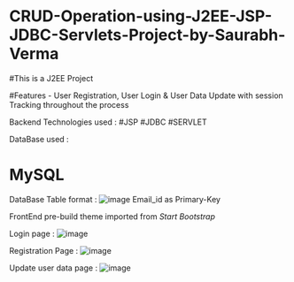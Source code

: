 # CRUD-Operation-using-J2EE-JSP-JDBC-Servlets-Project-by-Saurabh-Verma

#This is a  J2EE Project 

#Features - User Registration, User Login & User Data Update 
with session Tracking throughout the process

Backend Technologies used : 
#JSP
#JDBC
#SERVLET

DataBase used :
# MySQL

DataBase Table format :
![image](https://user-images.githubusercontent.com/91486795/216843398-4346500b-c6e1-46cb-b524-c093e9c34510.png)
Email_id as Primary-Key 


FrontEnd pre-build theme imported from *Start Bootstrap* 

Login page : 
![image](https://user-images.githubusercontent.com/91486795/216843209-d4972b6c-ade0-4f96-8429-6b592ecb8938.png)

Registration Page : 
![image](https://user-images.githubusercontent.com/91486795/216843257-a33650d7-bf64-46d9-a976-97275a96bb6a.png)

Update user data page : 
![image](https://user-images.githubusercontent.com/91486795/216843287-871f99b0-2d97-45f0-b7b3-2e6c9e6f164a.png)
